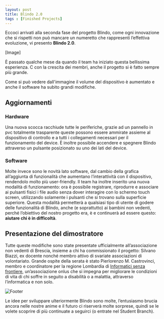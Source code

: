 ```yaml
---
layout: post
title: Blindo 2.0
tags : [Finished Projects]
---
```


Eccoci arrivati alla seconda fase del progetto Blindo, come ogni innovazione che si rispetti non può mancare un numeretto che rappresenti l’effettiva evoluzione, vi presento **Blindo 2.0**.

[Image]

È passato qualche mese da quando il team ha iniziato questa bellissima esperienza. C con la crescita dei membri, anche il progetto si è fatto sempre più grande.

Come si può vedere dall'immagine il volume del dispositivo è aumentato e anche il software ha subito grandi modifiche.

## Aggiornamenti

### Hardware
Una nuova scocca racchiude tutte le periferiche, grazie ad un pannello in pvc totalmente trasparente queste possono essere ammirate assieme al dispositivo di controllo e a tutti i collegamenti necessari per il funzionamento del device.
È inoltre possibile accendere e spegnere Blindo attraverso un pulsante posizionato su uno dei lati del device.

### Software
Molte invece sono le novità lato software, dal cambio della grafica all’aggiunta di funzionalità che aumentano l’interattività con il dispositivo, rendendolo molto più user-friendly.
Il team ha inoltre inserito una nuova modalità di funzionamento: ora è possibile registrare, riprodurre e associare ai pulsanti fisici i file audio senza dover interagire con lo schermo touch screen, utilizzando solamente i pulsanti che si trovano sulla superficie superiore.
Questa modalità permetterà a qualsiasi tipo di utente di godere delle funzionalità di Blindo, anche (e soprattutto) ai bambini non vedenti, perché l’obiettivo del nostro progetto era, è e continuerà ad essere questo: **aiutare chi è in difficoltà**.

## Presentazione del dimostratore
Tutte queste modifiche sono state presentate ufficialmente all’associazione non vedenti di Brescia, insieme a chi ha commissionato il progetto: Silvano Biazzi, ex docente nonché membro attivo di svariate associazioni di volontariato.
Grande ospite della serata è stato Pierlorenzo M. Castrovinci, membro e coordinatore per la regione Lombardia di [Informatici senza frontiere](https://www.informaticisenzafrontiere.org/), un’associazione onlus che si impegna per migliorare le condizioni di vita di chi soffre in seguito a disabilità o a malattia, attraverso l’informatica e non solo.

![Footer](/images/footer_Blindo_2.0.jpg)

Le idee per sviluppare ulteriormente Blindo sono molte, l’entusiasmo brucia ancora nelle nostre anime e il futuro ci riserverà molte sorprese, quindi se le volete scoprire di più continuate a seguirci (o entrate nel Student Branch).

